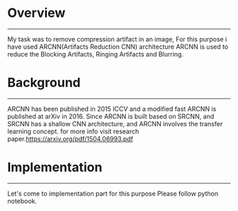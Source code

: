 # Overview
--------------------------------
My task was to remove compression artifact in an image, For this purpose i have used ARCNN(Artifacts Reduction CNN) architecture ARCNN is used to reduce the Blocking Artifacts, Ringing Artifacts and Blurring.

# Background
-----------------------------------
ARCNN has been published in 2015 ICCV and a modified fast ARCNN is published at arXiv in 2016. Since ARCNN is built based on SRCNN, and SRCNN has a shallow CNN architecture, and ARCNN involves the transfer learning concept.
for more info visit research paper.https://arxiv.org/pdf/1504.06993.pdf

# Implementation
-------------------------------------
Let's come to implementation part for this purpose 
Please follow python notebook.

